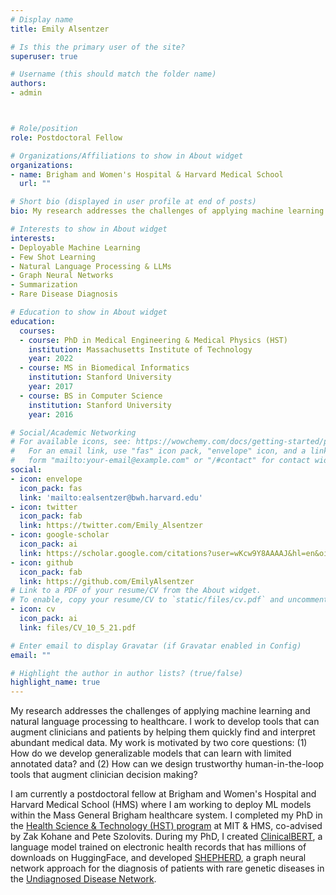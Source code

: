 ```yaml
---
# Display name
title: Emily Alsentzer

# Is this the primary user of the site?
superuser: true

# Username (this should match the folder name)
authors:
- admin



# Role/position
role: Postdoctoral Fellow

# Organizations/Affiliations to show in About widget
organizations:
- name: Brigham and Women's Hospital & Harvard Medical School
  url: ""

# Short bio (displayed in user profile at end of posts)
bio: My research addresses the challenges of applying machine learning and natural language processing to healthcare.

# Interests to show in About widget
interests:
- Deployable Machine Learning
- Few Shot Learning
- Natural Language Processing & LLMs
- Graph Neural Networks
- Summarization
- Rare Disease Diagnosis

# Education to show in About widget
education:
  courses:
  - course: PhD in Medical Engineering & Medical Physics (HST)
    institution: Massachusetts Institute of Technology
    year: 2022 
  - course: MS in Biomedical Informatics
    institution: Stanford University
    year: 2017
  - course: BS in Computer Science
    institution: Stanford University
    year: 2016

# Social/Academic Networking
# For available icons, see: https://wowchemy.com/docs/getting-started/page-builder/#icons
#   For an email link, use "fas" icon pack, "envelope" icon, and a link in the
#   form "mailto:your-email@example.com" or "/#contact" for contact widget.
social:
- icon: envelope
  icon_pack: fas
  link: 'mailto:ealsentzer@bwh.harvard.edu'
- icon: twitter
  icon_pack: fab
  link: https://twitter.com/Emily_Alsentzer
- icon: google-scholar
  icon_pack: ai
  link: https://scholar.google.com/citations?user=wKcw9Y8AAAAJ&hl=en&oi=ao
- icon: github
  icon_pack: fab
  link: https://github.com/EmilyAlsentzer
# Link to a PDF of your resume/CV from the About widget.
# To enable, copy your resume/CV to `static/files/cv.pdf` and uncomment the lines below.
- icon: cv
  icon_pack: ai
  link: files/CV_10_5_21.pdf

# Enter email to display Gravatar (if Gravatar enabled in Config)
email: ""

# Highlight the author in author lists? (true/false)
highlight_name: true
---
```


My research addresses the challenges of applying machine learning and natural language processing to healthcare. I work to develop tools that can augment clinicians and patients by helping them quickly find and interpret abundant medical data. My work is motivated by two core questions: (1) How do we develop generalizable models that can learn with limited annotated data? and (2) How can we design trustworthy human-in-the-loop tools that augment clinician decision making?

I am currently a postdoctoral fellow at Brigham and Women's Hospital and Harvard Medical School (HMS) where I am working to deploy ML models within the Mass General Brigham healthcare system. I completed my PhD in the [Health Science & Technology (HST) program](https://hst.mit.edu/about) at MIT & HMS, co-advised by Zak Kohane and Pete Szolovits. During my PhD, I created [ClinicalBERT](https://huggingface.co/emilyalsentzer/Bio_ClinicalBERT), a language model trained on electronic health records that has millions of downloads on HuggingFace, and developed [SHEPHERD](https://www.medrxiv.org/content/10.1101/2022.12.07.22283238v1), a graph neural network approach for the diagnosis of patients with rare genetic diseases in the [Undiagnosed Disease Network](https://undiagnosed.hms.harvard.edu/).


